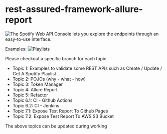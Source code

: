 # rest-assured-framework-allure-report

![The Spotify Web API Console lets you explore the endpoints through an easy-to-use interface.](https://developer.spotify.com/console/playlists/)

Examples:
![Playlists](https://user-images.githubusercontent.com/51280278/222874646-1f349533-b0be-4873-89d6-4528316363f5.png)

Please checkout a specific branch for each topic

* Topic 1: Examples to validate some REST APIs such as Create / Update / Get A Spotify Playlist
* Topic 2: POJOs (why - what - how)
* Topic 3: Token Manager
* Topic 4: Allure Report
* Topic 5: Refactor
* Topic 6.1: CI - Github Actions
* Topic 6.2: CI - Jenkins
* Topic 7.1: Expose Test Report To Github Pages
* Topic 7.2: Expose Test Report To AWS S3 Bucket

The above topics can be updated during working
